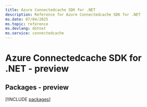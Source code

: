 ```yaml
---
title: Azure Connectedcache SDK for .NET
description: Reference for Azure Connectedcache SDK for .NET
ms.date: 07/04/2025
ms.topic: reference
ms.devlang: dotnet
ms.service: connectedcache
---
```

# Azure Connectedcache SDK for .NET - preview
## Packages - preview
[!INCLUDE [packages](connectedcache-index.md)]